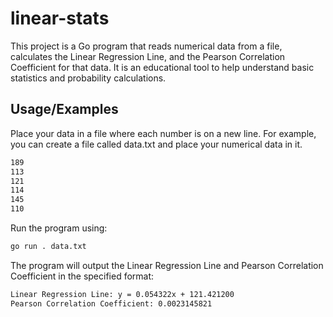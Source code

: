 # linear-stats

This project is a Go program that reads numerical data from a file, calculates the Linear Regression Line, and the Pearson Correlation Coefficient for that data. It is an educational tool to help understand basic statistics and probability calculations.

## Usage/Examples

Place your data in a file where each number is on a new line. For example, you can create a file called data.txt and place your numerical data in it.

```bash
189
113
121
114
145
110
```

Run the program using:

```bash
go run . data.txt
```

The program will output the Linear Regression Line and Pearson Correlation Coefficient in 
the specified format:

```bash
Linear Regression Line: y = 0.054322x + 121.421200
Pearson Correlation Coefficient: 0.0023145821
```